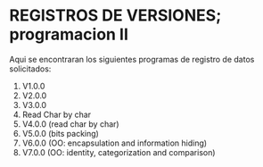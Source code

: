 # REGISTROS DE VERSIONES; programacion II
Aqui se encontraran los siguientes programas de registro de datos solicitados: 
1. V1.0.0
2. V2.0.0
3. V3.0.0
4. Read Char by char
5. V4.0.0 (read char by char)
6. V5.0.0 (bits packing)
7. V6.0.0 (OO: encapsulation and information hiding)
8. V7.0.0 (OO: identity, categorization and comparison)
